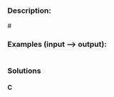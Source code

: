 ### Description:



\#

### Examples (input --> output):

```

```

### Solutions

#### C 

```C

```
